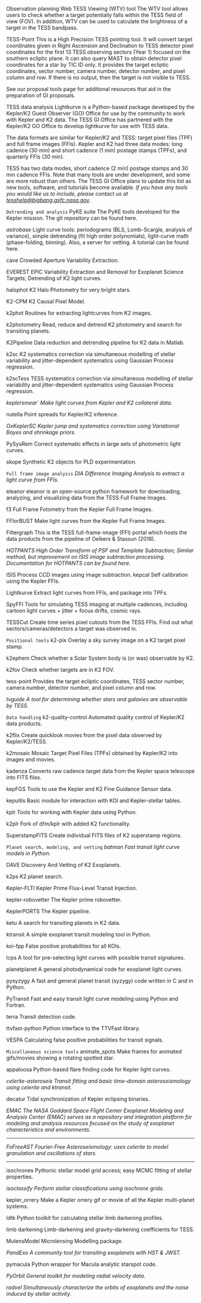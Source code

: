 

Observation planning
Web TESS Viewing (WTV) tool
The WTV tool allows users to check whether a target potentially falls within the TESS field of view (FOV). In addition, WTV can be used to calculate the brightness of a target in the TESS bandpass.

TESS-Point
This is a High Precision TESS pointing tool. It will convert target coordinates given in Right Ascension and Declination to TESS detector pixel coordinates for the first 13 TESS observing sectors (Year 1) focused on the southern ecliptic plane. It can also query MAST to obtain detector pixel coordinates for a star by TIC ID only. It provides the target ecliptic coordinates, sector number, camera number, detector number, and pixel column and row. If there is no output, then the target is not visible to TESS.

See our proposal tools page for additional resources that aid in the preparation of GI proposals.

TESS data analysis
Lightkurve is a Python-based package developed by the Kepler/K2 Guest Observer (GO) Office for use by the community to work with Kepler and K2 data. The TESS GI Office has partnered with the Kepler/K2 GO Office to develop lightkurve for use with TESS data.

The data formats are similar for Kepler/K2 and TESS: target pixel files (TPF) and full frame images (FFIs). Kepler and K2 had three data modes: long cadence (30 min) and short cadence (1 min) postage stamps (TPFs), and quarterly FFIs (30 min). 

TESS has two data modes, short cadence (2 min) postage stamps and 30 min cadence FFIs. Note that many tools are under development, and some are more robust than others. The TESS GI Office plans to update this list as new tools, software, and tutorials become available. *If you have any tools you would like us to include, please contact us at tesshelp@bigbang.gsfc.nasa.gov.*





`Detrending and analysis`
PyKE suite	The PyKE tools developed for the Kepler mission. The git repository can be found here.

*astrobase*	Light curve tools: periodograms (BLS, Lomb-Scargle, analysis of variance), simple detrending (fit high order polynomials), light-curve math (phase-folding, binning). Also, a server for vetting. A tutorial can be found here.


cave	Crowded Aperture Variability Extraction.

EVEREST	EPIC Variability Extraction and Removal for Exoplanet Science Targets; Detrending of K2 light curves.

halophot	K2 Halo Photometry for very bright stars.

K2-CPM	K2 Causal Pixel Model.

k2phot	Routines for extracting lightcurves from K2 images.

k2photometry	Read, reduce and detrend K2 photometry and search for transiting planets.

K2Pipeline	Data reduction and detrending pipeline for K2 data in Matlab.

k2sc	K2 systematics correction via simultaneous modelling of stellar variability and jitter-dependent systematics using Gaussian Process regression.

k2scTess	TESS systematics correction via simultaneous modelling of stellar variability and jitter-dependent systematics using Gaussian Process regression.

*keplersmear`	Make light curves from Kepler and K2 collateral data.*

nutella	Point spreads for Kepler/K2 inference.

*OxKeplerSC	Kepler jump and systematics correction using Variational Bayes and shrinkage priors.*

PySysRem	Correct systematic effects in large sets of photometric light curves.

skope	Synthetic K2 objects for PLD experimentation.






`Full frame image analysis`
*DIA	Difference Imaging Analysis to extract a light curve from FFIs.*

eleanor	eleanor is an open-source python framework for downloading, analyzing, and visualizing data from the TESS Full Frame Images.

f3	Full Frame Fotometry from the Kepler Full Frame Images.

FFIorBUST	Make light curves from the Kepler Full Frame Images.

Filtergraph	This is the TESS full-frame-image (FFI) portal which hosts the data products from the pipeline of Oelkers & Stassun (2018).

*HOTPANTS	High Order Transform of PSF and Template Subtraction; Similar method, but improvement on ISIS image subtraction processing. Documentation for HOTPANTS can be found here.*

ISIS	Process CCD images using image subtraction.
kepcal	Self calibration using the Kepler FFIs.

Lightkurve	Extract light curves from FFIs, and package into TPFs.

SpyFFI	Tools for simulating TESS imaging at multiple cadences, including cartoon light curves + jitter + focus drifts, cosmic rays.

TESSCut	Create time series pixel cutouts from the TESS FFIs. Find out what sectors/cameras/detectors a target was observed in.





`Positional tools`
k2-pix	Overlay a sky survey image on a K2 target pixel stamp.

k2ephem	Check whether a Solar System body is (or was) observable by K2.
 
k2fov	Check whether targets are in K2 FOV.

tess-point	Provides the target ecliptic coordinates, TESS sector number, camera number, detector number, and pixel column and row.

*tvguide	A tool for determining whether stars and galaxies are observable by TESS.*

`Data handling`
k2-quality-control	Automated quality control of Kepler/K2 data products.

k2flix	Create quicklook movies from the pixel data observed by Kepler/K2/TESS.

k2mosaic	Mosaic Target Pixel Files (TPFs) obtained by Kepler/K2 into images and movies.

kadenza	Converts raw cadence target data from the Kepler space telescope into FITS files.

kepFGS	Tools to use the Kepler and K2 Fine Guidance Sensor data.

keputils	Basic module for interaction with KOI and 
Kepler-stellar tables.

kplr	Tools for working with Kepler data using Python.

k2plr	Fork of dfm/kplr with added K2 functionality.

SuperstampFITS	Create individual FITS files of K2 superstamp regions.

`Planet search, modeling, and vetting`
*batman	Fast transit light curve models in Python.*

DAVE	Discovery And Vetting of K2 Exoplanets.

k2ps	K2 planet search.

Kepler-FLTI	Kepler Prime Flux-Level Transit Injection.

kepler-robovetter	The Kepler prime robovetter.

KeplerPORTS	The Kepler pipeline.

ketu	A search for transiting planets in K2 data.

ktransit	A simple exoplanet transit modeling tool in Python.

koi-fpp	False positive probabilities for all KOIs.

lcps	A tool for pre-selecting light curves with possible transit signatures.

planetplanet	A general photodynamical code for exoplanet light curves.

pysyzygy	A fast and general planet transit (syzygy) code written in C and in Python.

PyTransit	Fast and easy transit light curve modeling using Python and Fortran.

terra	Transit detection code.

ttvfast-python	Python interface to the TTVFast library.

VESPA Calculating false positive probabilities for transit signals.

`Miscellaneous science tools`
animate_spots	Make frames for animated gifs/movies showing a rotating spotted star.

appaloosa	Python-based flare finding code for Kepler light curves.

*celerite-asteroseis	Transit fitting and basic time-domain asteroseismology using celerite and ktransit.*

decatur	Tidal synchronization of Kepler eclipsing binaries.

*EMAC	The NASA Goddard Space Flight Center Exoplanet Modeling and Analysis Center (EMAC) serves as a repository and integration platform for modeling and analysis resources focused on the study of exoplanet characteristics and environments.*

***
*FoFreeAST	Fourier-Free Asteroseismology: uses celerite to model granulation and oscillations of stars.*
***

isochrones	Pythonic stellar model grid access; easy MCMC fitting of stellar properties.

*isoclassify	Perform stellar classifications using isochrone grids.*

kepler_orrery	Make a Kepler orrery gif or movie of all the Kepler multi-planet systems.

ldtk	Python toolkit for calculating stellar limb darkening profiles.

limb darkening	Limb-darkening and gravity-darkening coefficients for TESS.

MulensModel	Microlensing Modelling package.

*PandExo	A community tool for transiting exoplanets with HST & JWST.*

pymacula	Python wrapper for Macula analytic starspot code.

*PyOrbit	General toolkit for modeling radial velocity data.*

*radvel	Simultaneously characterize the orbits of exoplanets and the noise induced by stellar activity.*